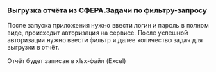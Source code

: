 ### Выгрузка отчёта из СФЕРА.Задачи по фильтру-запросу

После запуска приложения нужно ввести логин и пароль в полном виде, 
происходит авторизация на сервисе.
После успешной авторизации нужно ввести фильтр 
и далее количество задач для выгрузки в отчёт.

Отчёт будет записан в xlsx-файл (Excel)